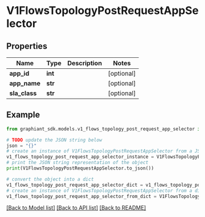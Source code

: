 # V1FlowsTopologyPostRequestAppSelector


## Properties

Name | Type | Description | Notes
------------ | ------------- | ------------- | -------------
**app_id** | **int** |  | [optional] 
**app_name** | **str** |  | [optional] 
**sla_class** | **str** |  | [optional] 

## Example

```python
from graphiant_sdk.models.v1_flows_topology_post_request_app_selector import V1FlowsTopologyPostRequestAppSelector

# TODO update the JSON string below
json = "{}"
# create an instance of V1FlowsTopologyPostRequestAppSelector from a JSON string
v1_flows_topology_post_request_app_selector_instance = V1FlowsTopologyPostRequestAppSelector.from_json(json)
# print the JSON string representation of the object
print(V1FlowsTopologyPostRequestAppSelector.to_json())

# convert the object into a dict
v1_flows_topology_post_request_app_selector_dict = v1_flows_topology_post_request_app_selector_instance.to_dict()
# create an instance of V1FlowsTopologyPostRequestAppSelector from a dict
v1_flows_topology_post_request_app_selector_from_dict = V1FlowsTopologyPostRequestAppSelector.from_dict(v1_flows_topology_post_request_app_selector_dict)
```
[[Back to Model list]](../README.md#documentation-for-models) [[Back to API list]](../README.md#documentation-for-api-endpoints) [[Back to README]](../README.md)


